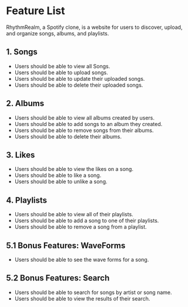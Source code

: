 # Feature List

RhythmRealm, a Spotify clone, is a website for users to discover, upload, and organize songs, albums, and playlists.


## 1. Songs
* Users should be able to view all Songs.
* Users should be able to upload songs.
* Users should be able to update their uploaded songs.
* Users should be able to delete their uploaded songs.


## 2. Albums
* Users should be able to view all albums created by users.
* Users should be able to add songs to an album they created.
* Users should be able to remove songs from their albums.
* Users should be able to delete their albums.


## 3. Likes
* Users should be able to view the likes on a song.
* Users should be able to like a song.
* Users should be able to unlike a song.


## 4. Playlists
* Users should be able to view all of their playlists.
* Users should be able to add a song to one of their playlists.
* Users should be able to remove a song from a playlist.


## 5.1 Bonus Features: WaveForms
* Users should be able to see the wave forms for a song.


## 5.2 Bonus Features: Search
* Users should be able to search for songs by artist or song name.
* Users should be able to view the results of their search.
